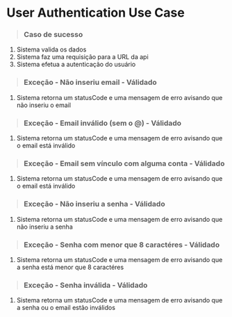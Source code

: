 # User Authentication Use Case

> ### Caso de sucesso

1. Sistema valida os dados
2. Sistema faz uma requisição para a URL da api
3. Sistema efetua a autenticação do usuário

> ### Exceção - Não inseriu email - Válidado

1. Sistema retorna um statusCode e uma mensagem de erro avisando que não inseriu o email

> ### Exceção - Email inválido (sem o @) - Válidado

1. Sistema retorna um statusCode e uma mensagem de erro avisando que o email está inválido

> ### Exceção - Email sem vínculo com alguma conta - Válidado

1. Sistema retorna um statusCode e uma mensagem de erro avisando que o email está inválido

> ### Exceção - Não inseriu a senha - Válidado

1. Sistema retorna um statusCode e uma mensagem de erro avisando que não inseriu a senha

> ### Exceção - Senha com menor que 8 caractéres - Válidado

1. Sistema retorna um statusCode e uma mensagem de erro avisando que a senha está menor que 8 caractéres

> ### Exceção - Senha inválida - Válidado

1. Sistema retorna um statusCode e uma mensagem de erro avisando que a senha ou o email estão inválidos
